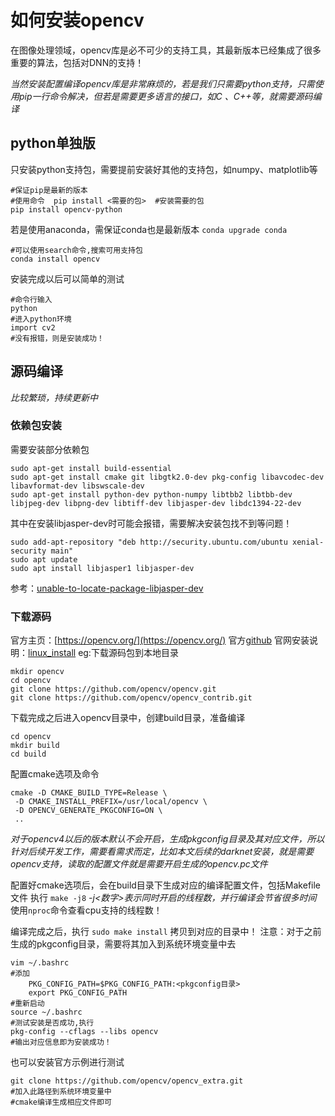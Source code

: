 # 如何安装opencv
在图像处理领域，opencv库是必不可少的支持工具，其最新版本已经集成了很多重要的算法，包括对DNN的支持！

*当然安装配置编译opencv库是非常麻烦的，若是我们只需要python支持，只需使用pip一行命令解决，但若是需要更多语言的接口，如C 、C++等，就需要源码编译*


## python单独版
只安装python支持包，需要提前安装好其他的支持包，如numpy、matplotlib等
```
#保证pip是最新的版本
#使用命令  pip install <需要的包>  #安装需要的包
pip install opencv-python
```
若是使用anaconda，需保证conda也是最新版本
`conda upgrade conda`
```
#可以使用search命令,搜索可用支持包
conda install opencv
```
安装完成以后可以简单的测试
```
#命令行输入
python
#进入python环境
import cv2
#没有报错，则是安装成功！
```

##  源码编译
*比较繁琐，持续更新中*
### 依赖包安装
需要安装部分依赖包
```
sudo apt-get install build-essential
sudo apt-get install cmake git libgtk2.0-dev pkg-config libavcodec-dev libavformat-dev libswscale-dev
sudo apt-get install python-dev python-numpy libtbb2 libtbb-dev libjpeg-dev libpng-dev libtiff-dev libjasper-dev libdc1394-22-dev
```
其中在安装libjasper-dev时可能会报错，需要解决安装包找不到等问题！
```
sudo add-apt-repository "deb http://security.ubuntu.com/ubuntu xenial-security main"
sudo apt update
sudo apt install libjasper1 libjasper-dev
```
参考：[unable-to-locate-package-libjasper-dev](https://stackoverflow.com/questions/44468081/unable-to-locate-package-libjasper-dev)

### 下载源码
官方主页：[https://opencv.org/](https://opencv.org/)
官方[github](https://github.com/opencv/opencv)
官网安装说明：[linux_install](https://docs.opencv.org/master/d7/d9f/tutorial_linux_install.html)
eg:下载源码包到本地目录
```
mkdir opencv
cd opencv
git clone https://github.com/opencv/opencv.git
git clone https://github.com/opencv/opencv_contrib.git
```
下载完成之后进入opencv目录中，创建build目录，准备编译
```
cd opencv
mkdir build
cd build
```
配置cmake选项及命令
```
cmake -D CMAKE_BUILD_TYPE=Release \
 -D CMAKE_INSTALL_PREFIX=/usr/local/opencv \
 -D OPENCV_GENERATE_PKGCONFIG=ON \
 ..
```
*对于opencv4以后的版本默认不会开启，生成pkgconfig目录及其对应文件，所以针对后续开发工作，需要看需求而定，比如本文后续的darknet安装，就是需要opencv支持，读取的配置文件就是需要开启生成的opencv.pc文件*

配置好cmake选项后，会在build目录下生成对应的编译配置文件，包括Makefile文件
执行
`make -j8`
*-j<数字>表示同时开启的线程数，并行编译会节省很多时间*
使用`nproc`命令查看cpu支持的线程数！

编译完成之后，执行
`sudo make install`
拷贝到对应的目录中！
注意：对于之前生成的pkgconfig目录，需要将其加入到系统环境变量中去
```
vim ~/.bashrc
#添加
	PKG_CONFIG_PATH=$PKG_CONFIG_PATH:<pkgconfig目录> 
	export PKG_CONFIG_PATH
#重新启动
source ~/.bashrc
#测试安装是否成功,执行
pkg-config --cflags --libs opencv
#输出对应信息即为安装成功！
```
也可以安装官方示例进行测试
```
git clone https://github.com/opencv/opencv_extra.git
#加入此路径到系统环境变量中
#cmake编译生成相应文件即可
```




